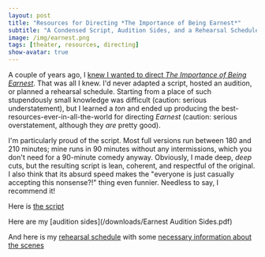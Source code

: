 ```yaml
---
layout: post
title: "Resources for Directing *The Importance of Being Earnest*"
subtitle: "A Condensed Script, Audition Sides, and a Rehearsal Schedule"
image: /img/earnest.png
tags: [theater, resources, directing]
show-avatar: true
---
```



A couple of years ago, I [knew I wanted to direct *The Importance of Being Earnest*](/2019-01-07-earnest-reflection). That was all I knew. I'd never adapted a script, hosted an audition, or planned a rehearsal schedule. Starting from a place of such stupendously small knowledge was difficult (caution: serious understatement), but I learned a *ton* and ended up producing the best-resources-ever-in-all-the-world for directing *Earnest* (caution: serious overstatement, although they *are* pretty good). 

I'm particularly proud of the script. Most full versions run between 180 and 210 minutes; mine runs in 90 minutes without any intermissions, which you don't need for a 90-minute comedy anyway. Obviously, I made deep, *deep* cuts, but the resulting script is lean, coherent, and respectful of the original. I also think that its absurd speed makes the "everyone is just casually accepting this nonsense?!" thing even funnier. Needless to say, I recommend it!

Here is [the script](/downloads/Earnest_Script.pdf)

Here are my [audition sides](/downloads/Earnest Audition Sides.pdf)

And here is my [rehearsal schedule](/downloads/Earnest-Rehearsal-Schedule.ods) with some [necessary information about the scenes](/downloads/Earnest-French-Scene-Groupings.ods)

